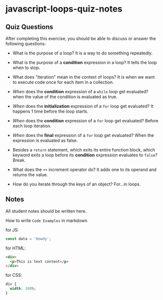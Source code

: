 # javascript-loops-quiz-notes

## Quiz Questions

After completing this exercise, you should be able to discuss or answer the following questions:

- What is the purpose of a loop?
  It is a way to do something repeatedly.

- What is the purpose of a **condition** expression in a loop?
  It tells the loop when to stop.

- What does "iteration" mean in the context of loops?
  It is when we want to execute code once for each item in a collection.

- _When_ does the **condition** expression of a `while` loop get evaluated?
  when the value of the condition is evaluated as true.

- _When_ does the **initialization** expression of a `for` loop get evaluated?
  It happens 1 time before the loop starts.

- _When_ does the **condition** expression of a `for` loop get evaluated?
  Before each loop iteration.

- _When_ does the **final** expression of a `for` loop get evaluated?
  When the expression is evaluated as false.

- Besides a `return` statement, which exits its entire function block, which keyword exits a loop before its **condition** expression evaluates to `false`?
  Break.

- What does the `++` increment operator do?
  It adds one to its operand and returns the value.

- How do you iterate through the keys of an object?
  For...in loops.

## Notes

All student notes should be written here.

How to write `Code Examples` in markdown

for JS:

```javascript
const data = 'Howdy';
```

for HTML:

```html
<div>
  <p>This is text content</p>
</div>
```

for CSS:

```css
div {
  width: 100%;
}
```
